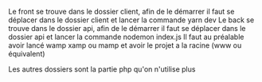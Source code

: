 Le front se trouve dans le dossier client, afin de le démarrer il faut se déplacer dans le dossier client et lancer la commande yarn dev
Le back se trouve dans le dossier api, afin de le démarrer il faut se déplacer dans le dossier api et lancer la commande nodemon index.js
Il faut au préalable avoir lancé wamp xamp ou mamp et avoir le projet a la racine (www ou équivalent)

Les autres dossiers sont la partie php qu'on n'utilise plus
